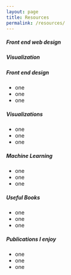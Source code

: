 ```yaml
---
layout: page
title: Resources
permalink: /resources/
---
```


##### Front end web design

##### Visualization


<h5 class="text-primary">Front end design</h5>
<ul>
  <li>one</li>
  <li>one</li>  
  <li>one</li>
</ul>

<h5 class="text-primary">Visualizations</h5>
<ul>
  <li>one</li>
  <li>one</li>  
  <li>one</li>
</ul>

<h5 class="text-primary">Machine Learning</h5>
<ul>
  <li>one</li>
  <li>one</li>  
  <li>one</li>
</ul>

<h5 class="text-primary">Useful Books</h5>
<ul>
  <li>one</li>
  <li>one</li>  
  <li>one</li>
</ul>

<h5 class="text-primary">Publications I enjoy</h5>
<ul>
  <li>one</li>
  <li>one</li>  
  <li>one</li>
</ul>
